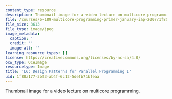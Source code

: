 ```yaml
---
content_type: resource
description: Thumbnail image for a video lecture on multicore programming.
file: /courses/6-189-multicore-programming-primer-january-iap-2007/1f80a1773bf3ab4f6c125defb71bfeaa_l6.jpg
file_size: 3613
file_type: image/jpeg
image_metadata:
  caption: ''
  credit: ''
  image-alt: ''
learning_resource_types: []
license: https://creativecommons.org/licenses/by-nc-sa/4.0/
ocw_type: OCWImage
resourcetype: Image
title: 'L6: Design Patterns for Parallel Programming I'
uid: 1f80a177-3bf3-ab4f-6c12-5defb71bfeaa
---
```

Thumbnail image for a video lecture on multicore programming.
